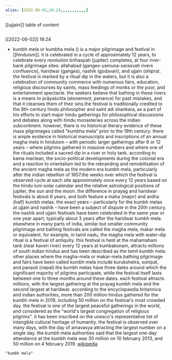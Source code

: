 ```yaml
---
alias: [2022-06-02,18:24,,,,,,,,,,,]
---
```

[[ujjaini]]
table of content
```toc
```

[[2022-06-02]] 18:24
- kumbh mela or kumbha mela () is a major pilgrimage and festival in [[hinduism]]. it is celebrated in a cycle of approximately 12 years, to celebrate every revolution brihaspati (jupiter) completes, at four river-bank pilgrimage sites: allahabad (ganges-yamuna-sarasvati rivers confluence), haridwar (ganges), nashik (godavari), and ujjain (shipra). the festival is marked by a ritual dip in the waters, but it is also a celebration of community commerce with numerous fairs, education, religious discourses by saints, mass feedings of monks or the poor, and entertainment spectacle. the seekers believe that bathing in these rivers is a means to prāyaścitta (atonement, penance) for past mistakes, and that it cleanses them of their sins.the festival is traditionally credited to the 8th-century hindu philosopher and saint adi shankara, as a part of his efforts to start major hindu gatherings for philosophical discussions and debates along with hindu monasteries across the indian subcontinent. however, there is no historical literary evidence of these mass pilgrimages called "kumbha mela" prior to the 19th century. there is ample evidence in historical manuscripts and inscriptions of an annual magha mela in hinduism – with periodic larger gatherings after 6 or 12 years – where pilgrims gathered in massive numbers and where one of the rituals included a sacred dip in a river or holy tank. according to kama maclean, the socio-political developments during the colonial era and a reaction to orientalism led to the rebranding and remobilisation of the ancient magha mela as the modern era kumbh mela, particularly after the indian rebellion of 1857.the weeks over which the festival is observed cycle at each site approximately once every 12 years based on the hindu luni-solar calendar and the relative astrological positions of jupiter, the sun and the moon. the difference in prayag and haridwar festivals is about 6 years, and both feature a maha (major) and ardha (half) kumbh melas. the exact years – particularly for the kumbh melas at ujjain and nashik – have been a subject of dispute in the 20th century. the nashik and ujjain festivals have been celebrated in the same year or one year apart, typically about 3 years after the haridwar kumbh mela. elsewhere in many parts of india, similar but smaller community pilgrimage and bathing festivals are called the magha mela, makar mela or equivalent. for example, in tamil nadu, the magha mela with water-dip ritual is a festival of antiquity. this festival is held at the mahamaham tank (near kaveri river) every 12 years at kumbakonam, attracts millions of south indian hindus and has been described as the tamil kumbh mela. other places where the magha-mela or makar-mela bathing pilgrimage and fairs have been called kumbh mela include kurukshetra, sonipat, and panauti (nepal).the kumbh melas have three dates around which the significant majority of pilgrims participate, while the festival itself lasts between one to three months around these dates. each festival attracts millions, with the largest gathering at the prayag kumbh mela and the second largest at haridwar. according to the encyclopaedia britannica and indian authorities, more than 200 million hindus gathered for the kumbh mela in 2019, including 50 million on the festival's most crowded day. the festival is one of the largest peaceful gatherings in the world, and considered as the "world's largest congregation of religious pilgrims". it has been inscribed on the unesco's representative list of intangible cultural heritage of humanity. the festival is observed over many days, with the day of amavasya attracting the largest number on a single day. the kumbh mela authorities said that the largest one-day attendance at the kumbh mela was 30 million on 10 february 2013, and 50 million on 4 february 2019.
[wikipedia](https://en.wikipedia.org/wiki/kumbh%20mela)
```query
"kumbh mela"
```